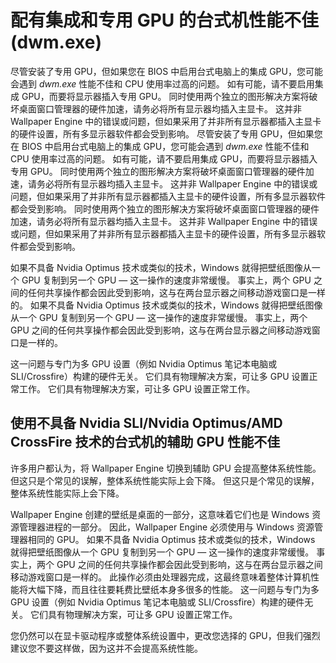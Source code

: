 # 配有集成和专用 GPU 的台式机性能不佳 (dwm.exe)

尽管安装了专用 GPU，但如果您在 BIOS 中启用台式电脑上的集成 GPU，您可能会遇到 *dwm.exe* 性能不佳和 CPU 使用率过高的问题。 如有可能，请不要启用集成 GPU，而要将显示器插入专用 GPU。 同时使用两个独立的图形解决方案将破坏桌面窗口管理器的硬件加速，请务必将所有显示器均插入主显卡。 这并非 Wallpaper Engine 中的错误或问题，但如果采用了并非所有显示器都插入主显卡的硬件设置，所有多显示器软件都会受到影响。 尽管安装了专用 GPU，但如果您在 BIOS 中启用台式电脑上的集成 GPU，您可能会遇到 *dwm.exe* 性能不佳和 CPU 使用率过高的问题。 如有可能，请不要启用集成 GPU，而要将显示器插入专用 GPU。 同时使用两个独立的图形解决方案将破坏桌面窗口管理器的硬件加速，请务必将所有显示器均插入主显卡。 这并非 Wallpaper Engine 中的错误或问题，但如果采用了并非所有显示器都插入主显卡的硬件设置，所有多显示器软件都会受到影响。 同时使用两个独立的图形解决方案将破坏桌面窗口管理器的硬件加速，请务必将所有显示器均插入主显卡。 这并非 Wallpaper Engine 中的错误或问题，但如果采用了并非所有显示器都插入主显卡的硬件设置，所有多显示器软件都会受到影响。

如果不具备 Nvidia Optimus 技术或类似的技术，Windows 就得把壁纸图像从一个 GPU 复制到另一个 GPU — 这一操作的速度非常缓慢。 事实上，两个 GPU 之间的任何共享操作都会因此受到影响，这与在两台显示器之间移动游戏窗口是一样的。 如果不具备 Nvidia Optimus 技术或类似的技术，Windows 就得把壁纸图像从一个 GPU 复制到另一个 GPU — 这一操作的速度非常缓慢。 事实上，两个 GPU 之间的任何共享操作都会因此受到影响，这与在两台显示器之间移动游戏窗口是一样的。

这一问题与专门为多 GPU 设置（例如 Nvidia Optimus 笔记本电脑或 SLI/Crossfire）构建的硬件无关。 它们具有物理解决方案，可让多 GPU 设置正常工作。 它们具有物理解决方案，可让多 GPU 设置正常工作。

## 使用不具备 Nvidia SLI/Nvidia Optimus/AMD CrossFire 技术的台式机的辅助 GPU 性能不佳

许多用户都认为，将 Wallpaper Engine 切换到辅助 GPU 会提高整体系统性能。 但这只是个常见的误解，整体系统性能实际上会下降。 但这只是个常见的误解，整体系统性能实际上会下降。

Wallpaper Engine 创建的壁纸是桌面的一部分，这意味着它们也是 Windows 资源管理器进程的一部分。 因此，Wallpaper Engine 必须使用与 Windows 资源管理器相同的 GPU。 如果不具备 Nvidia Optimus 技术或类似的技术，Windows 就得把壁纸图像从一个 GPU 复制到另一个 GPU — 这一操作的速度非常缓慢。 事实上，两个 GPU 之间的任何共享操作都会因此受到影响，这与在两台显示器之间移动游戏窗口是一样的。 此操作必须由处理器完成，这最终意味着整体计算机性能将大幅下降，而且往往要耗费比壁纸本身多很多的性能。 这一问题与专门为多 GPU 设置（例如 Nvidia Optimus 笔记本电脑或 SLI/Crossfire）构建的硬件无关。 它们具有物理解决方案，可让多 GPU 设置正常工作。

您仍然可以在显卡驱动程序或整体系统设置中，更改您选择的 GPU，但我们强烈建议您不要这样做，因为这并不会提高系统性能。